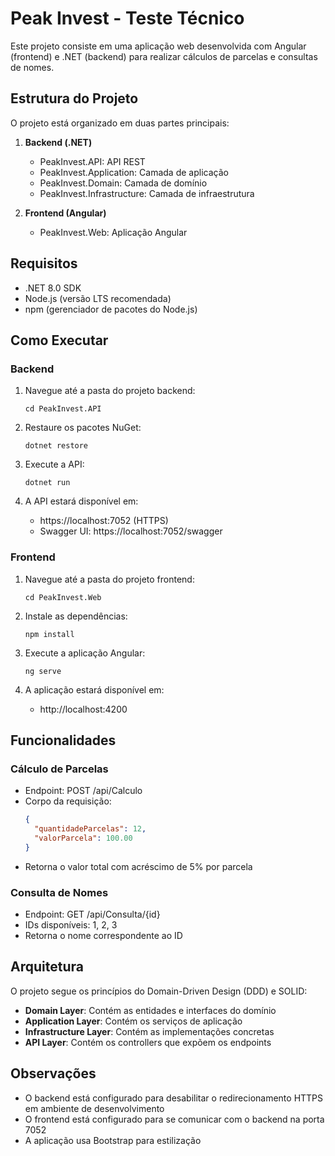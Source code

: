 # Peak Invest - Teste Técnico

Este projeto consiste em uma aplicação web desenvolvida com Angular (frontend) e .NET (backend) para realizar cálculos de parcelas e consultas de nomes.

## Estrutura do Projeto

O projeto está organizado em duas partes principais:

1. **Backend (.NET)**
   - PeakInvest.API: API REST
   - PeakInvest.Application: Camada de aplicação
   - PeakInvest.Domain: Camada de domínio
   - PeakInvest.Infrastructure: Camada de infraestrutura

2. **Frontend (Angular)**
   - PeakInvest.Web: Aplicação Angular

## Requisitos

- .NET 8.0 SDK
- Node.js (versão LTS recomendada)
- npm (gerenciador de pacotes do Node.js)

## Como Executar

### Backend

1. Navegue até a pasta do projeto backend:
   ```
   cd PeakInvest.API
   ```

2. Restaure os pacotes NuGet:
   ```
   dotnet restore
   ```

3. Execute a API:
   ```
   dotnet run
   ```

4. A API estará disponível em:
   - https://localhost:7052 (HTTPS)
   - Swagger UI: https://localhost:7052/swagger

### Frontend

1. Navegue até a pasta do projeto frontend:
   ```
   cd PeakInvest.Web
   ```

2. Instale as dependências:
   ```
   npm install
   ```

3. Execute a aplicação Angular:
   ```
   ng serve
   ```

4. A aplicação estará disponível em:
   - http://localhost:4200

## Funcionalidades

### Cálculo de Parcelas
- Endpoint: POST /api/Calculo
- Corpo da requisição:
  ```json
  {
    "quantidadeParcelas": 12,
    "valorParcela": 100.00
  }
  ```
- Retorna o valor total com acréscimo de 5% por parcela

### Consulta de Nomes
- Endpoint: GET /api/Consulta/{id}
- IDs disponíveis: 1, 2, 3
- Retorna o nome correspondente ao ID

## Arquitetura

O projeto segue os princípios do Domain-Driven Design (DDD) e SOLID:

- **Domain Layer**: Contém as entidades e interfaces do domínio
- **Application Layer**: Contém os serviços de aplicação
- **Infrastructure Layer**: Contém as implementações concretas
- **API Layer**: Contém os controllers que expõem os endpoints

## Observações

- O backend está configurado para desabilitar o redirecionamento HTTPS em ambiente de desenvolvimento
- O frontend está configurado para se comunicar com o backend na porta 7052
- A aplicação usa Bootstrap para estilização
